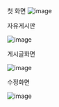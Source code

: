 첫 화면
![image](https://github.com/jungwontwo2/Basic-Board/assets/65643842/1b89c84a-81bb-49bf-8687-6d7b52d737f9)

자유게시판

![image](https://github.com/jungwontwo2/Basic-Board/assets/65643842/4e8a4dce-f751-4943-8942-6f6406297f9f)

게시글화면

![image](https://github.com/jungwontwo2/Basic-Board/assets/65643842/7f8b703c-cb1c-4108-8e24-b8460404a081)

수정화면

![image](https://github.com/jungwontwo2/Basic-Board/assets/65643842/f3e27be9-8291-4dc7-9570-510166823a34)
